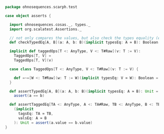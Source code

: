 
```scala
package ohnosequences.scarph.test

case object asserts {

  import ohnosequences.cosas._, types._
  import org.scalatest.Assertions._

  // not only compares the values, but also check the types equality (essential for tagged values)
  def checkTypedEq[A, B](a: A, b: B)(implicit typesEq: A ≃ B): Boolean = a == b

  implicit def taggedOps[T <: AnyType, V <: T#Raw](v: T := V):
    TaggedOps[T, V] =
    TaggedOps[T, V](v)

  case class TaggedOps[T <: AnyType, V <: T#Raw](v: T := V) {

    def =~=[W <: T#Raw](w: T := W)(implicit typesEq: V ≃ W): Boolean = v.value == w.value
  }

  def assertTypedEq[A, B](a: A, b: B)(implicit typesEq: A ≃ B): Unit =
    assert(a == b)

  def assertTaggedEq[TA <: AnyType, A <: TA#Raw, TB <: AnyType, B <: TB#Raw](a: TA := A, b: TB := B)
    (implicit
      tagsEq: TA ≃ TB,
      valsEq: A ≃ B
    ): Unit = assert(a.value == b.value)
}

```




[main/scala/ohnosequences/scarph/axioms.scala]: ../../../../main/scala/ohnosequences/scarph/axioms.scala.md
[main/scala/ohnosequences/scarph/tensor.scala]: ../../../../main/scala/ohnosequences/scarph/tensor.scala.md
[main/scala/ohnosequences/scarph/predicates.scala]: ../../../../main/scala/ohnosequences/scarph/predicates.scala.md
[main/scala/ohnosequences/scarph/impl/biproducts.scala]: ../../../../main/scala/ohnosequences/scarph/impl/biproducts.scala.md
[main/scala/ohnosequences/scarph/impl/tensors.scala]: ../../../../main/scala/ohnosequences/scarph/impl/tensors.scala.md
[main/scala/ohnosequences/scarph/impl/evals.scala]: ../../../../main/scala/ohnosequences/scarph/impl/evals.scala.md
[main/scala/ohnosequences/scarph/impl/distributivity.scala]: ../../../../main/scala/ohnosequences/scarph/impl/distributivity.scala.md
[main/scala/ohnosequences/scarph/impl/relations.scala]: ../../../../main/scala/ohnosequences/scarph/impl/relations.scala.md
[main/scala/ohnosequences/scarph/impl/category.scala]: ../../../../main/scala/ohnosequences/scarph/impl/category.scala.md
[main/scala/ohnosequences/scarph/rewrites.scala]: ../../../../main/scala/ohnosequences/scarph/rewrites.scala.md
[main/scala/ohnosequences/scarph/package.scala]: ../../../../main/scala/ohnosequences/scarph/package.scala.md
[main/scala/ohnosequences/scarph/arities.scala]: ../../../../main/scala/ohnosequences/scarph/arities.scala.md
[main/scala/ohnosequences/scarph/objects.scala]: ../../../../main/scala/ohnosequences/scarph/objects.scala.md
[main/scala/ohnosequences/scarph/writes.scala]: ../../../../main/scala/ohnosequences/scarph/writes.scala.md
[main/scala/ohnosequences/scarph/biproduct.scala]: ../../../../main/scala/ohnosequences/scarph/biproduct.scala.md
[main/scala/ohnosequences/scarph/schemas.scala]: ../../../../main/scala/ohnosequences/scarph/schemas.scala.md
[main/scala/ohnosequences/scarph/morphisms.scala]: ../../../../main/scala/ohnosequences/scarph/morphisms.scala.md
[main/scala/ohnosequences/scarph/syntax/package.scala]: ../../../../main/scala/ohnosequences/scarph/syntax/package.scala.md
[main/scala/ohnosequences/scarph/syntax/objects.scala]: ../../../../main/scala/ohnosequences/scarph/syntax/objects.scala.md
[main/scala/ohnosequences/scarph/syntax/writes.scala]: ../../../../main/scala/ohnosequences/scarph/syntax/writes.scala.md
[main/scala/ohnosequences/scarph/syntax/morphisms.scala]: ../../../../main/scala/ohnosequences/scarph/syntax/morphisms.scala.md
[main/scala/ohnosequences/scarph/isomorphisms.scala]: ../../../../main/scala/ohnosequences/scarph/isomorphisms.scala.md
[test/scala/ohnosequences/scarph/TwitterQueries.scala]: TwitterQueries.scala.md
[test/scala/ohnosequences/scarph/impl/dummy.scala]: impl/dummy.scala.md
[test/scala/ohnosequences/scarph/impl/writes.scala]: impl/writes.scala.md
[test/scala/ohnosequences/scarph/impl/dummyTest.scala]: impl/dummyTest.scala.md
[test/scala/ohnosequences/scarph/TwitterSchema.scala]: TwitterSchema.scala.md
[test/scala/ohnosequences/scarph/asserts.scala]: asserts.scala.md
[test/scala/ohnosequences/scarph/SchemaCreation.scala]: SchemaCreation.scala.md
[test/scala/ohnosequences/scarph/implicitSearch.scala]: implicitSearch.scala.md